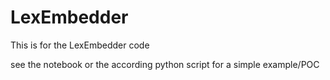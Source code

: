 # LexEmbedder
This is for the LexEmbedder code

see the notebook or the according python script for a simple example/POC
